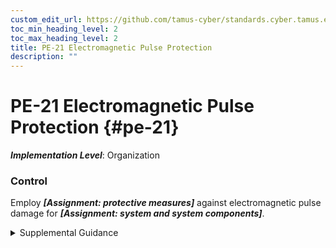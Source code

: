 ```yaml
---
custom_edit_url: https://github.com/tamus-cyber/standards.cyber.tamus.edu/tree/main/static/content/tamus.edu/TAMUS_profile.xml
toc_min_heading_level: 2
toc_max_heading_level: 2
title: PE-21 Electromagnetic Pulse Protection
description: ""
---
```


# PE-21 Electromagnetic Pulse Protection {#pe-21}

_**Implementation Level**_: Organization

### Control

Employ _**[Assignment: protective measures]**_ against electromagnetic pulse damage for _**[Assignment: system and system components]**_.

<details>
  <summary>Supplemental Guidance</summary>

Employ _**[Assignment: protective measures]**_ against electromagnetic pulse damage for _**[Assignment: system and system components]**_.

</details>

